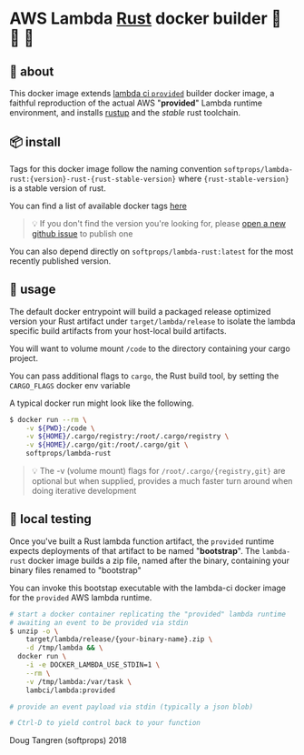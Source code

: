 # AWS Lambda [Rust](https://www.rust-lang.org/) docker builder 🐑 🐳 🦀

## 🤔 about

This docker image extends [lambda ci `provided`](https://github.com/lambci/docker-lambda#documentation) builder docker image, a faithful reproduction of the actual AWS "**provided**" Lambda runtime environment,
and installs [rustup](https://rustup.rs/) and the *stable* rust toolchain.

## 📦 install

Tags for this docker image follow the naming convention `softprops/lambda-rust:{version}-rust-{rust-stable-version}`
where `{rust-stable-version}` is a stable version of rust.

You can find a list of available docker tags [here](https://hub.docker.com/r/softprops/lambda-rust/)

> 💡 If you don't find the version you're looking for, please [open a new github issue](https://github.com/softprops/lambda-rust/issues/new?title=I%27m%20looking%20for%20version%20xxx) to publish one

You can also depend directly on `softprops/lambda-rust:latest` for the most recently published version.

## 🤸 usage

The default docker entrypoint will build a packaged release optimized version your Rust artifact under `target/lambda/release` to
isolate the lambda specific build artifacts from your host-local build artifacts.

You will want to volume mount `/code` to the directory containing your cargo project.

You can pass additional flags to `cargo`, the Rust build tool, by setting the `CARGO_FLAGS` docker env variable

A typical docker run might look like the following.

```sh
$ docker run --rm \
    -v ${PWD}:/code \
    -v ${HOME}/.cargo/registry:/root/.cargo/registry \
    -v ${HOME}/.cargo/git:/root/.cargo/git \
    softprops/lambda-rust
```

> 💡 The -v (volume mount) flags for `/root/.cargo/{registry,git}` are optional but when supplied, provides a much faster turn around when doing iterative development

## 🔬 local testing

Once you've built a Rust lambda function artifact, the `provided` runtime expects
deployments of that artifact to be named "**bootstrap**". The `lambda-rust` docker image
builds a zip file, named after the binary, containing your binary files renamed to "bootstrap"

You can invoke this bootstap executable with the lambda-ci docker image for the `provided` AWS lambda runtime.

```sh
# start a docker container replicating the "provided" lambda runtime
# awaiting an event to be provided via stdin
$ unzip -o \
    target/lambda/release/{your-binary-name}.zip \
    -d /tmp/lambda && \
  docker run \
    -i -e DOCKER_LAMBDA_USE_STDIN=1 \
    --rm \
    -v /tmp/lambda:/var/task \
    lambci/lambda:provided

# provide an event payload via stdin (typically a json blob)

# Ctrl-D to yield control back to your function
```

Doug Tangren (softprops) 2018